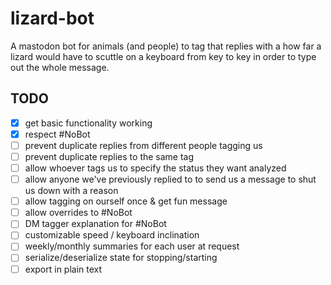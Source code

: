 # lizard-bot
A mastodon bot for animals (and people) to tag that replies with a how far a lizard would have to scuttle on a keyboard from key to key in order to type out the whole message.

## TODO
- [x] get basic functionality working
- [x] respect #NoBot
- [ ] prevent duplicate replies from different people tagging us
- [ ] prevent duplicate replies to the same tag
- [ ] allow whoever tags us to specify the status they want analyzed
- [ ] allow anyone we've previously replied to to send us a message to shut us down with a reason
- [ ] allow tagging on ourself once & get fun message
- [ ] allow overrides to #NoBot
- [ ] DM tagger explanation for #NoBot
- [ ] customizable speed / keyboard inclination
- [ ] weekly/monthly summaries for each user at request
- [ ] serialize/deserialize state for stopping/starting
- [ ] export in plain text
